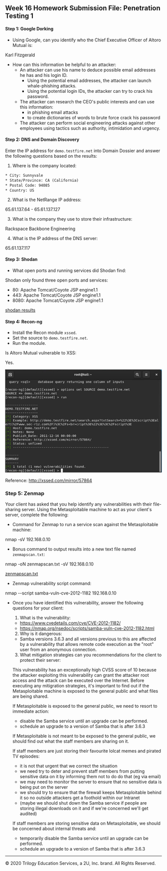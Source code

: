 ## Week 16 Homework Submission File: Penetration Testing 1

#### Step 1: Google Dorking


- Using Google, can you identify who the Chief Executive Officer of Altoro Mutual is:

Karl Fitzgerald

- How can this information be helpful to an attacker:
   * An attacker can use his name to deduce possible email addresses he has and his login ID. 
      - Using the potential email addresses, the attacker can launch whale-phishing attacks.
      - Using the potential login IDs, the attacker can try to crack his password.
   * The attacker can research the CEO's public interests and can use this information:
      - in phishing email attacks
      - to create dictionaries of words to brute force crack his password
   * The attacker can perform social engineering attacks against other employees using tactics such as authority, intimidation and urgency.

#### Step 2: DNS and Domain Discovery

Enter the IP address for `demo.testfire.net` into Domain Dossier and answer the following questions based on the results:

  1. Where is the company located: 

    * City: Sunnyvale
    * State/Province: CA (California)
    * Postal Code: 94085
    * Country: US

  2. What is the NetRange IP address:

65.61.137.64 - 65.61.137.127

  3. What is the company they use to store their infrastructure:

Rackspace Backbone Engineering

  4. What is the IP address of the DNS server:

65.61.137.117

#### Step 3: Shodan

- What open ports and running services did Shodan find:

Shodan only found three open ports and services:
* 80: Apache Tomcat/Coyote JSP engine1.1
* 443: Apache Tomcat/Coyote JSP engine1.1
* 8080: Apache Tomcat/Coyote JSP engine1.1

[shodan results](shodan.pdf)

#### Step 4: Recon-ng

- Install the Recon module `xssed`. 
- Set the source to `demo.testfire.net`. 
- Run the module. 

Is Altoro Mutual vulnerable to XSS: 

Yes.

![Recon-ng snapshot](recon-ng.jpg)

Reference: http://xssed.com/mirror/57864

### Step 5: Zenmap

Your client has asked that you help identify any vulnerabilities with their file-sharing server. Using the Metasploitable machine to act as your client's server, complete the following:

- Command for Zenmap to run a service scan against the Metasploitable machine: 
 
 nmap -sV 192.168.0.10
 
- Bonus command to output results into a new text file named `zenmapscan.txt`:

nmap -oN zenmapscan.txt -sV 192.168.0.10

[zenmapscan.txt](zenmapscan.txt)

- Zenmap vulnerability script command: 

nmap --script samba-vuln-cve-2012-1182 192.168.0.10

- Once you have identified this vulnerability, answer the following questions for your client:

  1. What is the vulnerability:
  
    * https://www.cvedetails.com/cve/CVE-2012-1182/
    * https://nmap.org/nsedoc/scripts/samba-vuln-cve-2012-1182.html

  2. Why is it dangerous:

    * Samba versions 3.6.3 and all versions previous to this are affected by a vulnerability that allows remote code execution as the "root" user from an anonymous connection.

  3. What mitigation strategies can you recommendations for the client to protect their server:

    This vulnerability has an exceptionally high CVSS score of 10 because the attacker exploiting this vulnerability can grant the attacker root access and the attack can be executed over the Internet. Before executing any mitigration strategies, it's important to find out if the Metasploitable machine is exposed to the general public and what files are being shared.
    
    If Metasploitable is exposed to the general public, we need to resort to immediate action:
    * disable the Samba service until an upgrade can be performed.
    * schedule an upgrade to a version of Samba that is after 3.6.3
   
   If Metasploitable is not meant to be exposed to the general public, we should find out what the staff members are sharing on it.
   
   If staff members are just storing their favourite lolcat memes and pirated TV episodes:
   * it is not that urgent that we correct the situation
   * we need try to deter and prevent staff members from putting sensitive data on it by informing them not to do do that (eg via email)
   * we may need to monitor the server to ensure that no sensitive data is being put on the server
   * we should try to ensure that the firewall keeps Metasploitable behind it so no outside attackers get a foothold within our Intranet
   * (maybe we should shut down the Samba service if people are storing illegal downloads on it and if we're concerned we'll get audited)
   
   If staff members are storing sensitive data on Metasploitable, we should be concerned about internal threats and:
    * temporarily disable the Samba service until an upgrade can be performed.
    * schedule an upgrade to a version of Samba that is after 3.6.3
    
---
© 2020 Trilogy Education Services, a 2U, Inc. brand. All Rights Reserved.  

